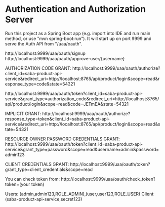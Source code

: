 # Authentication and Authorization Server

Run this project as a Spring Boot app (e.g. import into IDE and run
main method, or use "mvn spring-boot:run"). It will start up on port
9999 and serve the Auth API from "/uaa/oauth".

http://localhost:9999/uaa/oauth/signup
http://localhost:9999/uaa/oauth/approve-user/{username}

AUTHORIZATION CODE GRANT:
http://localhost:9999/uaa/oauth/authorize?client_id=saba-product-api-service&redirect_uri=http://localhost:8765/api/product/login&scope=read&response_type=code&state=54321

http://localhost:9999/uaa/oauth/token?client_id=saba-product-api-service&grant_type=authorization_code&redirect_uri=http://localhost:8765/api/product/login&scope=read&code=JETmEA&state=54321

IMPLICIT GRANT:
http://localhost:9999/uaa/oauth/authorize?response_type=token&client_id=saba-product-api-service&redirect_uri=http://localhost:8765/api/product/login&scope=read&state=54321

RESOURCE OWNER PASSWORD CREDENTIALS GRANT:
http://localhost:9999/uaa/oauth/token?client_id=saba-product-api-service&grant_type=password&scope=read&username=admin&password=admin123

CLIENT CREDENTIALS GRANT:
http://localhost:9999/uaa/oauth/token?grant_type=client_credentials&scope=read

You can check token from:
http://localhost:9999/uaa/oauth/check_token?token=(your token)

Users: (admin,admin123,ROLE_ADMIN),(user,user123,ROLE_USER)
Client: (saba-product-api-service,secret123)